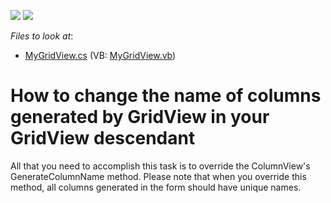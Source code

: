 <!-- default badges list -->
[![](https://img.shields.io/badge/Open_in_DevExpress_Support_Center-FF7200?style=flat-square&logo=DevExpress&logoColor=white)](https://supportcenter.devexpress.com/ticket/details/E533)
[![](https://img.shields.io/badge/📖_How_to_use_DevExpress_Examples-e9f6fc?style=flat-square)](https://docs.devexpress.com/GeneralInformation/403183)
<!-- default badges end -->
<!-- default file list -->
*Files to look at*:

* [MyGridView.cs](./CS/Q131966/MyGridView.cs) (VB: [MyGridView.vb](./VB/Q131966/MyGridView.vb))
<!-- default file list end -->
# How to change the name of columns generated by GridView in your GridView descendant


<p>All that you need to accomplish this task is to override the ColumnView's GenerateColumnName method. Please note that when you override this method, all columns generated in the form should have unique names.</p>

<br/>


